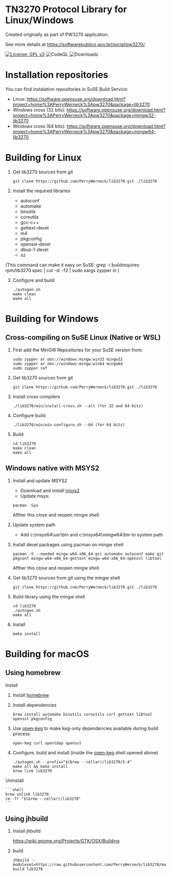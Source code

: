 TN3270 Protocol Library for Linux/Windows
=========================================

Created originally as part of PW3270 application.

See more details at https://softwarepublico.gov.br/social/pw3270/

[![License: GPL v3](https://img.shields.io/badge/License-GPL%20v3-blue.svg)](https://www.gnu.org/licenses/gpl-3.0)
![CodeQL](https://github.com/PerryWerneck/lib3270/workflows/CodeQL/badge.svg)
![Downloads](https://img.shields.io/github/downloads/PerryWerneck/lib3270/total.svg)

Installation repositories
=========================

 You can find instalation repositories in SuSE Build Service:

 * Linux: https://software.opensuse.org/download.html?project=home%3APerryWerneck%3Apw3270&package=lib3270
 * Windows cross (32 bits): https://software.opensuse.org/download.html?project=home%3APerryWerneck%3Apw3270&package=mingw32-lib3270
 * Windows cross (64 bits): https://software.opensuse.org/download.html?project=home%3APerryWerneck%3Apw3270&package=mingw64-lib3270

Building for Linux
==================

1. Get lib3270 sources from git

	```shell
	git clone https://github.com/PerryWerneck/lib3270.git ./lib3270
	```

2. Install the required libraries

	* autoconf
	* automake
	* binutils
	* coreutils
	* gcc-c++
	* gettext-devel
	* m4
	* pkgconfig
	* openssl-devel
	* dbus-1-devel
	* xz

(This command can make it easy on SuSE: grep -i buildrequires rpm/lib3270.spec | cut -d: -f2 | sudo xargs zypper in )

3. Configure and build

	```shell
	./autogen.sh
	make clean
	make all
	```

Building for Windows
====================

Cross-compiling on SuSE Linux (Native or WSL)
---------------------------------------------

1. First add the MinGW Repositories for your SuSE version from:

	```shell
	sudo zypper ar obs://windows:mingw:win32 mingw32
	sudo zypper ar obs://windows:mingw:win64 mingw64
	sudo zypper ref
	```

2. Get lib3270 sources from git

	```shell
	git clone https://github.com/PerryWerneck/lib3270.git ./lib3270
	```

3. Install cross compilers

	```shell
	./lib3270/win/install-cross.sh --all (for 32 and 64 bits)
	```

3. Configure build

	```shell
	./lib3270/win/win-configure.sh --64 (for 64 bits)
	```

4. Build

	```shell
	cd lib3270
	make clean
	make all
	```

Windows native with MSYS2
-------------------------

1. Install and update MSYS2 

	* Download and install [msys2](https://www.msys2.org/)
	* Update msys:
	
	```shell
	pacman -Syu
	```
	Afther this close and reopen mingw shell.

2. Update system path

	* Add c:\msys64\usr\bin and c:\msys64\mingw64\bin to system path

3. Install devel packages using pacman on mingw shell

	```shell
	pacman -S --needed mingw-w64-x86_64-gcc automake autoconf make git pkgconf mingw-w64-x86_64-gettext mingw-w64-x86_64-openssl libtool
	```
	Afther this close and reopen mingw shell.

4. Get lib3270 sources from git using the mingw shell

	```shell
	git clone https://github.com/PerryWerneck/lib3270.git ./lib3270
	```

5. Build library using the mingw shell

	```shell
	cd lib3270
	./autogen.sh
	make all
	```

6. Install

	```shell
	make install
	```

Building for macOS
==================

Using homebrew
--------------

Install

1. Install [homebrew](https://brew.sh/)

2. Install dependencies

	```shell
	brew install automake binutils coreutils curl gettext libtool openssl pkgconfig
	```

3. Use [open-keg](https://gist.github.com/andrebreves/5f36e78575e20162ed0a62bd27c4bcea) to make keg-only dependencies available during build process

	```shell
	open-keg curl openldap openssl
	```

4. Configure, build and install (inside the [open-keg](https://gist.github.com/andrebreves/5f36e78575e20162ed0a62bd27c4bcea) shell opened above)

	```shell
	./autogen.sh --prefix="$(brew --cellar)/lib3270/5.4"
	make all && make install
	brew link lib3270
	```

Uninstall

	```shell
	brew unlink lib3270
	rm -fr "$(brew --cellar)/lib3270"
	```
	
Using jhbuild
--------------

1. Install jhbuild

	https://wiki.gnome.org/Projects/GTK/OSX/Building
	
2. build

	```shell
	jhbuild --moduleset=https://raw.githubusercontent.com/PerryWerneck/lib3270/macos/mac/lib3270.modules build lib3270
	```


